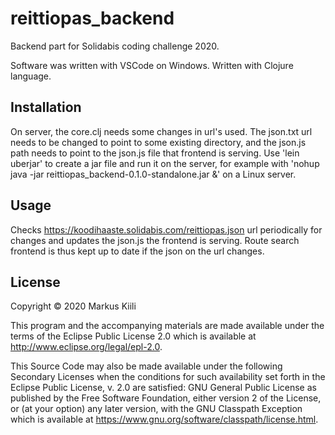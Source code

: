 # reittiopas_backend

Backend part for Solidabis coding challenge 2020. 

Software was written with VSCode on Windows.
Written with Clojure language. 

## Installation

On server, the core.clj needs some changes in url's used. The json.txt url needs to be changed 
to point to some existing directory, and the json.js path needs to point to the json.js file that frontend is serving.
Use 'lein uberjar' to create a jar file and run it on the server, 
for example with 'nohup java -jar reittiopas_backend-0.1.0-standalone.jar &' on a Linux server.

## Usage

Checks https://koodihaaste.solidabis.com/reittiopas.json url periodically for changes and 
updates the json.js the frontend is serving. Route search frontend is thus kept up to date if 
the json on the url changes.

## License

Copyright © 2020 Markus Kiili

This program and the accompanying materials are made available under the
terms of the Eclipse Public License 2.0 which is available at
http://www.eclipse.org/legal/epl-2.0.

This Source Code may also be made available under the following Secondary
Licenses when the conditions for such availability set forth in the Eclipse
Public License, v. 2.0 are satisfied: GNU General Public License as published by
the Free Software Foundation, either version 2 of the License, or (at your
option) any later version, with the GNU Classpath Exception which is available
at https://www.gnu.org/software/classpath/license.html.
